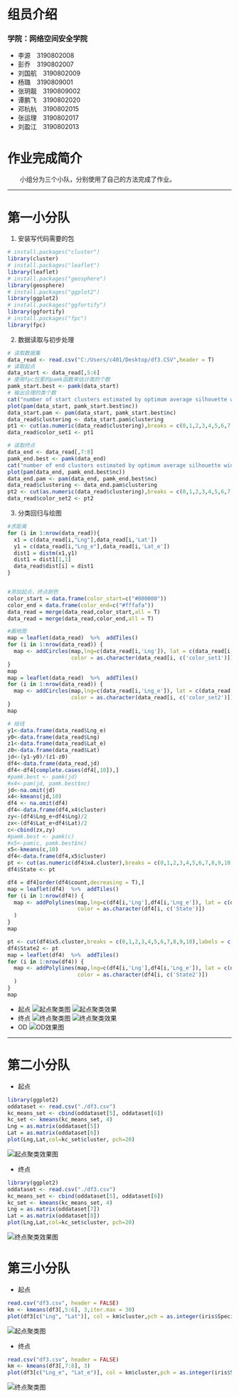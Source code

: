 # 组员介绍
### 学院：网络空间安全学院
- 李源&emsp;3190802008
- 彭乔&emsp;3190802007
- 刘国航&emsp;3190802009
- 杨璐&emsp;3190809001
- 张玥靓&emsp;3190809002
- 谭鹏飞&emsp;3190802020
- 邓杭杭&emsp;3190802015
- 张运理&emsp;3190802017
- 刘盈江&emsp;3190802013



# 作业完成简介
&emsp;&emsp;小组分为三个小队，分别使用了自己的方法完成了作业。

-----
# 第一小分队
1. 安装写代码需要的包
```R
# install.packages("cluster")
library(cluster)
# install.packages("leaflet")
library(leaflet)
# install.packages("geosphere")
library(geosphere)
# install.packages("ggplot2")
library(ggplot2)
# install.packages("ggfortify")
library(ggfortify)
# install.packages("fpc")
library(fpc)
```
2. 数据读取与初步处理
```R
# 读取数据集
data_read <- read.csv("C:/Users/c401/Desktop/df3.CSV",header = T)
# 读取起点
data_start <- data_read[,5:6]
# 使用fpc包里的pamk函数来估计类的个数
pamk_start.best <- pamk(data_start)
# 输出合理的类个数
cat("number of start clusters estimated by optimum average silhouette width:", pamk_start.best$nc, "\n")
plot(pam(data_start, pamk_start.best$nc))
data_start.pam <- pam(data_start, pamk_start.best$nc)
data_read$clustering <- data_start.pam$clustering
pt1 <- cut(as.numeric(data_read$clustering),breaks = c(0,1,2,3,4,5,6,7,8,9,10),labels = c("#000000", "#008080", "#e60000","#8b4513","#00ffff","#b85798","#625b57","#0047ab","#ffd700","#ffb366"))
data_read$color_set1 <- pt1

# 读取终点
data_end <- data_read[,7:8]
pamk_end.best <- pamk(data_end)
cat("number of end clusters estimated by optimum average silhouette width:", pamk_end.best$nc, "\n")
plot(pam(data_end, pamk_end.best$nc))
data_end.pam <- pam(data_end, pamk_end.best$nc)
data_read$clustering <- data_end.pam$clustering
pt2 <- cut(as.numeric(data_read$clustering),breaks = c(0,1,2,3,4,5,6,7,8,9,10),labels = c("#000000", "#008080", "#e60000","#8b4513","#00ffff","#b85798","#625b57","#0047ab","#ffd700","#ffb366"))
data_read$color_set2 <- pt2
```

3. 分类回归与绘图
```R
#求距离
for (i in 1:nrow(data_read)){
  x1 = c(data_read[i,"Lng"],data_read[i,'Lat'])
  y1 = c(data_read[i,"Lng_e"],data_read[i,'Lat_e'])
  dist1 = distm(x1,y1)
  dist1 = dist1[1,1]
  data_read$dist[i] = dist1 
}


#添加起点，终点颜色
color_start = data.frame(color_start=c("#000000"))
color_end = data.frame(color_end=c("#fffafa"))
data_read = merge(data_read,color_start,all = T)
data_read = merge(data_read,color_end,all = T)

#画地图
map = leaflet(data_read)  %>%  addTiles()
for (i in 1:nrow(data_read)) {
  map <- addCircles(map,lng=c(data_read[i,'Lng']), lat = c(data_read[i,'Lat']),
                    color = as.character(data_read[i, c('color_set1')]))
}
map
map = leaflet(data_read)  %>%  addTiles()
for (i in 1:nrow(data_read)) {
  map <- addCircles(map,lng=c(data_read[i,'Lng_e']), lat = c(data_read[i,'Lat_e']),
                    color = as.character(data_read[i, c('color_set2')]))
}
map

# 绘线
y1<-data.frame(data_read$Lng_e)
y0<-data.frame(data_read$Lng)
z1<-data.frame(data_read$Lat_e)
z0<-data.frame(data_read$Lat)
jd<-(y1-y0)/(z1-z0)
df4<-data.frame(data_read,jd)
df4<-df4[complete.cases(df4[,10]),]
#pamk.best <- pamk(jd)
#x4<-pam(jd, pamk.best$nc)
jd<-na.omit(jd)
x4<-kmeans(jd,10)
df4 <- na.omit(df4)
df4<-data.frame(df4,x4$cluster)
zy<-(df4$Lng_e+df4$Lng)/2
zx<-(df4$Lat_e+df4$Lat)/2
c<-cbind(zx,zy)
#pamk.best <- pamk(c)
#x5<-pam(c, pamk.best$nc)
x5<-kmeans(c,10)
df4<-data.frame(df4,x5$cluster)
pt <- cut(as.numeric(df4$x4.cluster),breaks = c(0,1,2,3,4,5,6,7,8,9,10),labels = c("#000000", "#008080", "#e60000","#8b4513","#00ffff","#b85798","#625b57","#0047ab","#ffd700","#ffb366"))
df4$State <- pt

df4 = df4[order(df4$count,decreasing = T),]
map = leaflet(df4)  %>%  addTiles()
for (i in 1:nrow(df4)) {
  map <- addPolylines(map,lng=c(df4[i,'Lng'],df4[i,'Lng_e']), lat = c(df4[i,'Lat'],df4[i,'Lat_e']), 
                      color = as.character(df4[i, c('State')])
  )
}
map

pt <- cut(df4$x5.cluster,breaks = c(0,1,2,3,4,5,6,7,8,9,10),labels = c("#000000", "#008080", "#e60000","#8b4513","#00ffff","#b85798","#625b57","#0047ab","#ffd700","#ffb366"))
df4$State2 <- pt
map = leaflet(df4)  %>%  addTiles()
for (i in 1:nrow(df4)) {
  map <- addPolylines(map,lng=c(df4[i,'Lng'],df4[i,'Lng_e']), lat = c(df4[i,'Lat'],df4[i,'Lat_e']), 
                      color = as.character(df4[i, c('State2')])
  )
}
map
```

- 起点
![起点聚类图](https://user-images.githubusercontent.com/15363304/67291900-d13b8280-f514-11e9-962b-2389def91a03.png)
![起点聚类效果](https://user-images.githubusercontent.com/15363304/67291762-9df8f380-f514-11e9-8a13-5d8de156db32.png)
- 终点
![终点聚类图](https://user-images.githubusercontent.com/15363304/67291997-f7f9b900-f514-11e9-97a4-74cfbd24d777.png)
![终点聚类效果](https://user-images.githubusercontent.com/15363304/67292005-faf4a980-f514-11e9-8e04-c3066148d151.png)
- OD
![OD效果图](https://user-images.githubusercontent.com/15363304/67293540-25dffd00-f517-11e9-8bf2-c7fd9d506a44.png)

-----
# 第二小分队

- 起点
```r
library(ggplot2)
oddataset <- read.csv("./df3.csv")
kc_means_set <- cbind(oddataset[5], oddataset[6])
kc_set <- kmeans(kc_means_set, 4)
Lng = as.matrix(oddataset[5])
Lat = as.matrix(oddataset[6])
plot(Lng,Lat,col=kc_set$cluster, pch=20)
```
![起点聚类效果图](https://user-images.githubusercontent.com/15363304/67295293-82dcb280-f519-11e9-9e7d-3a936c1c1ae5.png)
- 终点
```r
library(ggplot2)
oddataset <- read.csv("./df3.csv")
kc_means_set <- cbind(oddataset[5], oddataset[6])
kc_set <- kmeans(kc_means_set, 4)
Lng = as.matrix(oddataset[7])
Lat = as.matrix(oddataset[8])
plot(Lng,Lat,col=kc_set$cluster, pch=20)
```
![终点聚类效果图](https://user-images.githubusercontent.com/15363304/67295305-853f0c80-f519-11e9-9642-b9456b2d72bf.png)

# 第三小分队

- 起点
```r
read.csv("df3.csv", header = FALSE)
km <- kmeans(df3[,5:6], 3,iter.max = 30)
plot(df3[c("Lng", "Lat")], col = km$cluster,pch = as.integer(iris$Species))
```

![起点聚类图](https://user-images.githubusercontent.com/15363304/67295958-67be7280-f51a-11e9-9c3a-e5ff4ffe4b3e.png)

- 终点
```r
read.csv("df3.csv", header = FALSE)
km <- kmeans(df3[,7:8], 3)
plot(df3[c("Lng_e", "Lat_e")], col = km$cluster,pch = as.integer(iris$Species))
```
![终点聚类图](https://user-images.githubusercontent.com/15363304/67295975-6db45380-f51a-11e9-9e0f-133e44221323.png)

